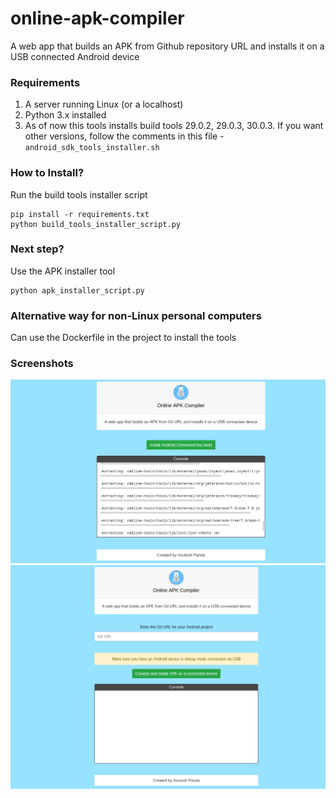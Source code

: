 # online-apk-compiler
A web app that builds an APK from Github repository URL and installs it on a USB connected Android device

### Requirements

1. A server running Linux (or a localhost)
2. Python 3.x installed
3. As of now this tools installs build tools 29.0.2, 29.0.3, 30.0.3. If you want other versions, follow the comments in this file - ```android_sdk_tools_installer.sh```


### How to Install?
Run the build tools installer script
```shell
pip install -r requirements.txt
python build_tools_installer_script.py
```
### Next step?
Use the APK installer tool
```shell
python apk_installer_script.py
```

### Alternative way for non-Linux personal computers
Can use the Dockerfile in the project to install the tools


### Screenshots

<img src = "https://github.com/Asutosh11/online-apk-compiler/blob/main/screenshots/build_tools_installer.png">

<img src = "https://github.com/Asutosh11/online-apk-compiler/blob/main/screenshots/apk_installer.png">



